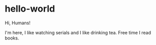 # hello-world


Hi, Humans!

I'm here, I like watching serials and I like drinking tea.
Free time I read books.

